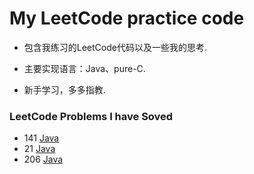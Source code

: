 # My LeetCode practice code

- 包含我练习的LeetCode代码以及一些我的思考.

- 主要实现语言：Java、pure-C.

- 新手学习，多多指教.
​

### LeetCode Problems I have Soved

- 141 [Java](./code/141环形链表.java)
- 21  [Java](./code/21合并两个有序链表.java)
- 206 [Java](./code/206反转链表.java)
